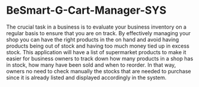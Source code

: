 # BeSmart-G-Cart-Manager-SYS
The crucial task in a business is to evaluate your business inventory on a regular basis to ensure that you are on track. 
By effectively managing your shop you can have the right products in the on hand and avoid having products being out of stock and having too much money tied up in excess stock.
This application will have a list of supermarket products to make it easier for business owners to track down how many products in a shop has in stock, how many have been sold and when to reorder. 
In that way, owners no need to check manually the stocks that are needed to purchase since it is already listed and displayed accordingly in the system.
